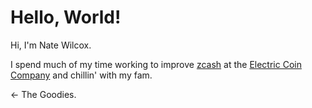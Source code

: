 # Hello, World!

Hi, I'm Nate Wilcox.

I spend much of my time working to improve [zcash](https://z.cash) at the [Electric Coin Company](https://electriccoin.co) and chillin' with my fam.

← The Goodies.
